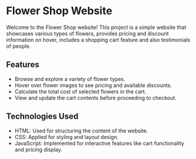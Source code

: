 # Flower Shop Website

Welcome to the Flower Shop website! This project is a simple website that showcases various types of flowers, provides pricing and discount information on hover, includes a shopping cart feature and also testimonials of people.

## Features

- Browse and explore a variety of flower types.
- Hover over flower images to see pricing and available discounts.
- Calculate the total cost of selected flowers in the cart.
- View and update the cart contents before proceeding to checkout.

## Technologies Used

- HTML: Used for structuring the content of the website.
- CSS: Applied for styling and layout design.
- JavaScript: Implemented for interactive features like cart functionality and pricing display.


